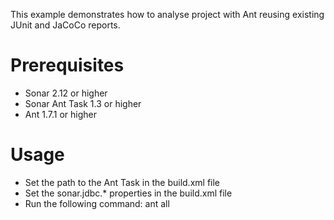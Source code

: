 This example demonstrates how to analyse project with Ant reusing existing JUnit and JaCoCo reports.

Prerequisites
=============
* Sonar 2.12 or higher
* Sonar Ant Task 1.3 or higher
* Ant 1.7.1 or higher

Usage
=====
* Set the path to the Ant Task in the build.xml file
* Set the sonar.jdbc.* properties in the build.xml file
* Run the following command: ant all
